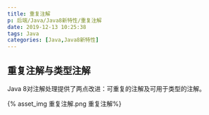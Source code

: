 ```yaml
---
title: 重复注解
p: 后端/Java/Java8新特性/重复注解
date: 2019-12-13 10:25:38
tags: Java
categories: [Java,Java8新特性]
---
```

## 重复注解与类型注解

Java 8对注解处理提供了两点改进：可重复的注解及可用于类型的注解。

{% asset_img 重复注解.png 重复注解%}